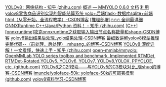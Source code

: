 [YOLOv8 : 网络结构 - 知乎 (zhihu.com)](https://zhuanlan.zhihu.com/p/650112468)
[概述 — MMYOLO 0.6.0 文档](https://mmyolo.readthedocs.io/zh-cn/latest/get_started/overview.html)
[利用yolov8零售商品识别实现的智能结算系统 yolo+后端flask+数据库sqlite+前端html（从零开始，全流程教学）-CSDN博客](https://blog.csdn.net/qq_37553692/article/details/131026608)
[[推理部署]🔥🔥🔥 全网最详细 ONNXRuntime C++/Java/Python 资料！ - 知乎 (zhihu.com)](https://zhuanlan.zhihu.com/p/414317269)
[[C++][onnxruntime]攻克onnxruntime之获取输入输出节点名称数量和shape-CSDN博客](https://blog.csdn.net/FL1623863129/article/details/131321755)
[yolov8输出结果后处理_yolo结果处理-CSDN博客](https://blog.csdn.net/yangkai6121/article/details/133843368)
[最细致讲解yolov8模型推理完整代码--（前处理，后处理）_mhuang..的博客-CSDN博客](https://blog.csdn.net/kuabiku/article/details/132083671)
[YOLOv8 深度详解！一文看懂，快速上手 - 知乎 (zhihu.com)](https://zhuanlan.zhihu.com/p/598566644)
[open-mmlab/mmyolo: OpenMMLab YOLO series toolbox and benchmark. Implemented RTMDet, RTMDet-Rotated,YOLOv5, YOLOv6, YOLOv7, YOLOv8,YOLOX, PPYOLOE, etc. (github.com)](https://github.com/open-mmlab/mmyolo)
[YOLOv8之C2f模块——与YOLOv5的C3模块对比_晓shuo的博客-CSDN博客](https://blog.csdn.net/python_plus/article/details/129223831)
[imuncle/yoloface-50k: yoloface-50k的可部署模型 (github.com)](https://github.com/imuncle/yoloface-50k)
[yolov8资料学习-CSDN博客](https://lichen.blog.csdn.net/article/details/133757065)

